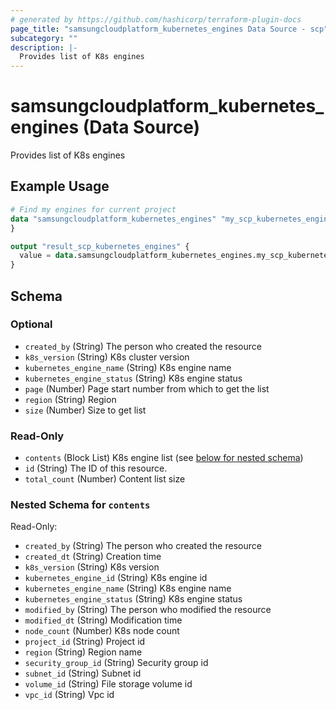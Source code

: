 ```yaml
---
# generated by https://github.com/hashicorp/terraform-plugin-docs
page_title: "samsungcloudplatform_kubernetes_engines Data Source - scp"
subcategory: ""
description: |-
  Provides list of K8s engines
---
```


# samsungcloudplatform_kubernetes_engines (Data Source)

Provides list of K8s engines

## Example Usage

```terraform
# Find my engines for current project
data "samsungcloudplatform_kubernetes_engines" "my_scp_kubernetes_engines" {
}

output "result_scp_kubernetes_engines" {
  value = data.samsungcloudplatform_kubernetes_engines.my_scp_kubernetes_engines
}
```

<!-- schema generated by tfplugindocs -->
## Schema

### Optional

- `created_by` (String) The person who created the resource
- `k8s_version` (String) K8s cluster version
- `kubernetes_engine_name` (String) K8s engine name
- `kubernetes_engine_status` (String) K8s engine status
- `page` (Number) Page start number from which to get the list
- `region` (String) Region
- `size` (Number) Size to get list

### Read-Only

- `contents` (Block List) K8s engine list (see [below for nested schema](#nestedblock--contents))
- `id` (String) The ID of this resource.
- `total_count` (Number) Content list size

<a id="nestedblock--contents"></a>
### Nested Schema for `contents`

Read-Only:

- `created_by` (String) The person who created the resource
- `created_dt` (String) Creation time
- `k8s_version` (String) K8s version
- `kubernetes_engine_id` (String) K8s engine id
- `kubernetes_engine_name` (String) K8s engine name
- `kubernetes_engine_status` (String) K8s engine status
- `modified_by` (String) The person who modified the resource
- `modified_dt` (String) Modification time
- `node_count` (Number) K8s node count
- `project_id` (String) Project id
- `region` (String) Region name
- `security_group_id` (String) Security group id
- `subnet_id` (String) Subnet id
- `volume_id` (String) File storage volume id
- `vpc_id` (String) Vpc id


